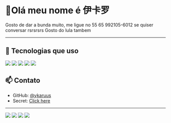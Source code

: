 <h1 align="left">👋Olá meu nome é 伊卡罗 </h1>

<p align="left">
Gosto de dar a bunda muito, me ligue no 55 65 992105-6012 se quiser conversar rsrsrsrs
Gosto do lula tambem
</p>

---

## 🚀 Tecnologias que uso

<p align="left">
  <img src="https://img.shields.io/badge/Node.js-339933?style=for-the-badge&logo=nodedotjs&logoColor=white" />
  <img src="https://img.shields.io/badge/MongoDB-4EA94B?style=for-the-badge&logo=mongodb&logoColor=white" />
  <img src="https://img.shields.io/badge/TypeScript-3178C6?style=for-the-badge&logo=typescript&logoColor=white" />
  <img src="https://img.shields.io/badge/Git-F05032?style=for-the-badge&logo=git&logoColor=white" />
  <img src="https://img.shields.io/badge/Go-00ADD8?style=for-the-badge&logo=go&logoColor=white" />
</p>


## 📫 Contato

- GitHub: [@ykaruus](https://github.com/RyuTheDev)
- Secret: [Click here](https://st.depositphotos.com/44517404/54399/i/450/depositphotos_543991368-stock-photo-rear-view-bare-hairy-back.jpg)
---

<img src="https://encrypted-tbn0.gstatic.com/images?q=tbn:ANd9GcRloSZnU-3gR_dK7CNEjUXZdGujrA3bgn8kkg&s"/>
<img src="https://encrypted-tbn0.gstatic.com/images?q=tbn:ANd9GcRloSZnU-3gR_dK7CNEjUXZdGujrA3bgn8kkg&s"/>
<img src="https://encrypted-tbn0.gstatic.com/images?q=tbn:ANd9GcRloSZnU-3gR_dK7CNEjUXZdGujrA3bgn8kkg&s"/>
<img src="https://encrypted-tbn0.gstatic.com/images?q=tbn:ANd9GcRloSZnU-3gR_dK7CNEjUXZdGujrA3bgn8kkg&s"/>

